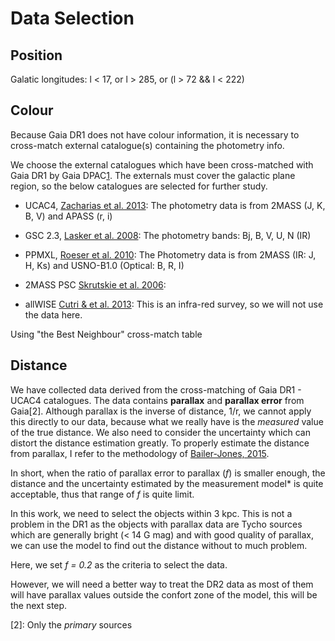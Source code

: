 # Data Selection

## Position

Galatic longitudes: l < 17, or l > 285, or (l > 72 && l < 222)

## Colour

Because Gaia DR1 does not have colour information, it is necessary to cross-match external catalogue(s) containing the photometry info.

We choose the external catalogues which have been cross-matched with Gaia DR1 by Gaia DPAC[1]. The externals must cover the galactic plane region, so the below catalogues are selected for further study.

* UCAC4, [Zacharias et al. 2013](https://ui.adsabs.harvard.edu/#abs/2013AJ....145...44Z/abstract):
The photometry data is from 2MASS (J, K, B, V) and APASS (r, i)

* GSC 2.3, [Lasker et al. 2008](https://ui.adsabs.harvard.edu/#abs/2008AJ....136..735L/abstract): 
The photometry bands: Bj, B, V, U, N (IR)

* PPMXL, [Roeser et al. 2010](https://ui.adsabs.harvard.edu/#abs/2010AJ....139.2440R/abstract):
The Photometry data is from 2MASS (IR: J, H, Ks) and USNO-B1.0 (Optical: B, R, I)

* 2MASS PSC [Skrutskie et al. 2006](https://ui.adsabs.harvard.edu/#abs/2006AJ....131.1163S/abstract):

* allWISE [Cutri & et al. 2013](https://ui.adsabs.harvard.edu/#abs/2013yCat.2328....0C/abstract):
This is an infra-red survey, so we will not use the data here.

Using "the Best Neighbour" cross-match table

## Distance

We have collected data derived from the cross-matching of Gaia DR1 - UCAC4 catalogues. The data contains **parallax** and **parallax error** from Gaia[2]. Although parallax is the inverse of distance, 1/r, we cannot apply this directly to our data, because what we really have is the *measured* value of the true distance.
We also need to consider the uncertainty which can distort the distance estimation greatly. To properly estimate the distance from parallax, I refer to the methodology of [Bailer-Jones, 2015](https://ui.adsabs.harvard.edu/#abs/2015PASP..127..994B/abstract).

In short, when the ratio of parallax error to parallax (*f*) is smaller enough, the distance and the uncertainty estimated by the measurement model* is quite acceptable, thus that range of *f* is quite limit. 

In this work, we need to select the objects within 3 kpc. This is not a problem in the DR1 as the objects with parallax data are Tycho sources which are generally bright (< 14 G mag) and with good quality of parallax, we can use the model to find out the distance without to much problem.
 
Here, we set *f = 0.2* as the criteria to select the data.

However, we will need a better way to treat the DR2 data as most of them will have parallax values outside the confort zone of the model, this will be the next step.

[1]: https://arxiv.org/abs/1710.06739  "Gaia Data Release 1. Cross-match with external catalogues - Algorithm and results"
[2]: Only the *primary* sources
